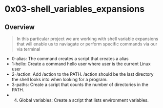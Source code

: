 # 0x03-shell_variables_expansions
## Overview
> In this particular project we are working with shell variable expansions that will enable us to naviagate or perform specific commands via our via terminal
* 0-alias: The command creates a script that creates a alias
* 1-hello: Create a command hello user where user is the current Linux user
* 2-/action: Add /action to the PATH. /action should be the last directory the shell looks into when looking for a program.
* 3-paths: Create a script that counts the number of directories in the PATH.
* 4. Global variables: Create a script that lists environment variables.
 
